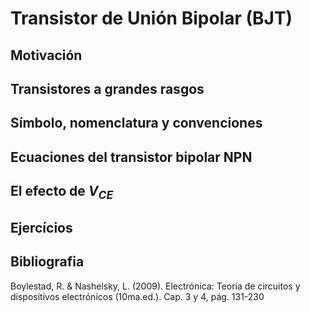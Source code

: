 # Transistor de Unión Bipolar (BJT)

## Motivación

## Transistores a grandes rasgos

## Símbolo, nomenclatura y convenciones

## Ecuaciones del transistor bipolar NPN

## El efecto de $V_{CE}$

## Ejercícios

## Bibliografia

Boylestad, R. & Nashelsky, L. (2009). Electrónica: Teoría de circuitos y dispositivos electrónicos (10ma.ed.). Cap. 3 y 4, pág. 131-230
